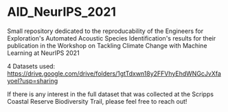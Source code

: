 # AID_NeurIPS_2021
Small repository dedicated to the reproducability of the Engineers for Exploration's Automated Acoustic Species Identification's results for their publication in the Workshop on Tackling Climate Change with Machine Learning at NeurIPS 2021 

4 Datasets used: https://drive.google.com/drive/folders/1gtTdxwn18y2FFVhyEhdWNGcJvXfayoeI?usp=sharing

If there is any interest in the full dataset that was collected at the Scripps Coastal Reserve Biodiversity Trail, please feel free to reach out!
